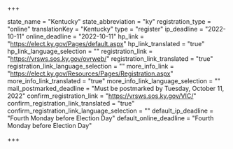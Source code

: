 +++

state_name = "Kentucky"
state_abbreviation = "ky"
registration_type = "online"
translationKey = "Kentucky"
type = "register"
ip_deadline = "2022-10-11"
online_deadline = "2022-10-11"
hp_link = "https://elect.ky.gov/Pages/default.aspx"
hp_link_translated = "true"
hp_link_language_selection = ""
registration_link = "https://vrsws.sos.ky.gov/ovrweb/"
registration_link_translated = "true"
registration_link_language_selection = ""
more_info_link = "https://elect.ky.gov/Resources/Pages/Registration.aspx"
more_info_link_translated = "true"
more_info_link_language_selection = ""
mail_postmarked_deadline = "Must be postmarked by Tuesday, October 11, 2022"
confirm_registration_link = "https://vrsws.sos.ky.gov/VIC/"
confirm_registration_link_translated = "true"
confirm_registration_link_language_selection = ""
default_ip_deadline = "Fourth Monday before Election Day"
default_online_deadline = "Fourth Monday before Election Day"

+++